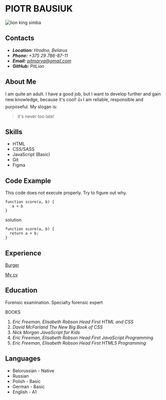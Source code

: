 # **PIOTR BAUSIUK**
![lion king simba](https://static.wikia.nocookie.net/thelionking/images/f/fc/Simba_for_box.png/revision/latest?cb=20170219141517&path-prefix=ru)

## **Contacts**
* ***Location:*** *Hrodno, Belarus*
* ***Phone:*** *+375 29 786-87-11*
* ***Email:*** *pitmarya@gmail.com*
* ***GitHub:*** *PitLion*

## **About Me**
I am quite an adult. I have a good job, but I want to develop further and gain new knowledge, because it's cool!
:+1: 
I am reliable, responsible and purposeful. 
My slogan is: 
> it's never too late!

## **Skills**
- HTML
- CSS/SASS
- JavaScript (Basic)
- Git
- Figma

## **Code Example**
This code does not execute properly. Try to figure out why.
```
function score(a, b) {
   a + b
}
```
solution
```
function score(a, b) {
  return a + b;
}
```

## **Experience**
[Burger](https://github.com/PitLion/Burger)

[My cv](https://pitlion.github.io/rsschool-cv/cv)

## **Education**
Forensic examination. Specialty forensic expert

   BOOKS
1. *Eric Freeman, Elisabeth Robson  Head First HTML and CSS*
2. *David McFarland  The New Big Book of CSS*
3. *Nick Morgan  JavaScript for Kids*
4. *Eric Freeman, Elisabeth Robson  Head First JavaScript Programming*
5. *Eric Freeman, Elisabeth Robson  Head First HTML5 Programming*

## **Languages**
- Belorussian - Native
- Russian 
- Polish - Basic
- German - Basic
- English - A1

